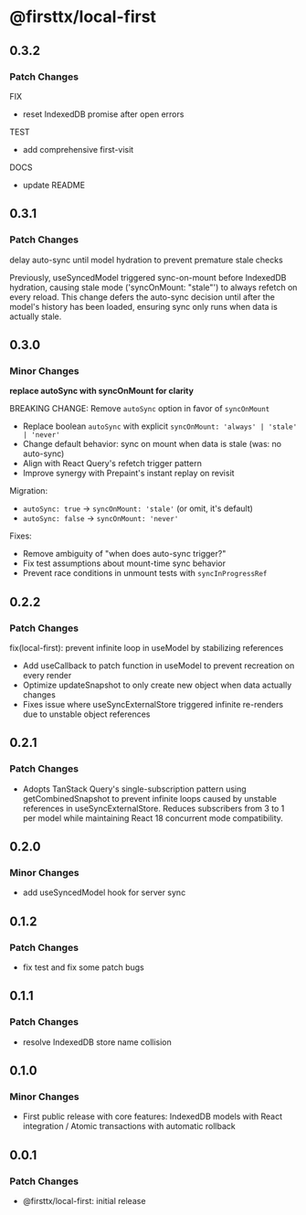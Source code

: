 # @firsttx/local-first

## 0.3.2

### Patch Changes

FIX

- reset IndexedDB promise after open errors

TEST

- add comprehensive first-visit

DOCS

- update README

## 0.3.1

### Patch Changes

delay auto-sync until model hydration to prevent premature stale checks

Previously, useSyncedModel triggered sync-on-mount before IndexedDB hydration,
causing stale mode ('syncOnMount: "stale"') to always refetch on every reload.
This change defers the auto-sync decision until after the model's history has
been loaded, ensuring sync only runs when data is actually stale.

## 0.3.0

### Minor Changes

**replace autoSync with syncOnMount for clarity**

BREAKING CHANGE: Remove `autoSync` option in favor of `syncOnMount`

- Replace boolean `autoSync` with explicit `syncOnMount: 'always' | 'stale' | 'never'`
- Change default behavior: sync on mount when data is stale (was: no auto-sync)
- Align with React Query's refetch trigger pattern
- Improve synergy with Prepaint's instant replay on revisit

Migration:

- `autoSync: true` → `syncOnMount: 'stale'` (or omit, it's default)
- `autoSync: false` → `syncOnMount: 'never'`

Fixes:

- Remove ambiguity of "when does auto-sync trigger?"
- Fix test assumptions about mount-time sync behavior
- Prevent race conditions in unmount tests with `syncInProgressRef`

## 0.2.2

### Patch Changes

fix(local-first): prevent infinite loop in useModel by stabilizing references

- Add useCallback to patch function in useModel to prevent recreation on every render
- Optimize updateSnapshot to only create new object when data actually changes
- Fixes issue where useSyncExternalStore triggered infinite re-renders due to unstable object references

## 0.2.1

### Patch Changes

- Adopts TanStack Query's single-subscription pattern using getCombinedSnapshot to prevent infinite loops caused by unstable references in useSyncExternalStore. Reduces subscribers from 3 to 1 per model while maintaining React 18 concurrent mode compatibility.

## 0.2.0

### Minor Changes

- add useSyncedModel hook for server sync

## 0.1.2

### Patch Changes

- fix test and fix some patch bugs

## 0.1.1

### Patch Changes

- resolve IndexedDB store name collision

## 0.1.0

### Minor Changes

- First public release with core features: IndexedDB models with React integration / Atomic transactions with automatic rollback

## 0.0.1

### Patch Changes

- @firsttx/local-first: initial release
